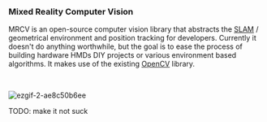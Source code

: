 
&nbsp;

### Mixed Reality Computer Vision

MRCV is an open-source computer vision library that abstracts the [SLAM](https://en.wikipedia.org/wiki/Simultaneous_localization_and_mapping)  / geometrical environment and position tracking for developers. Currently it doesn't do anything worthwhile, but the goal is to ease the process of building hardware HMDs DIY projects or various environment based algorithms. It makes use of the existing [OpenCV](https://opencv.org/) library.


&nbsp;

![ezgif-2-ae8c50b6ee](https://user-images.githubusercontent.com/58654842/151255597-4dbf32bd-860d-4687-9841-5757a74ef90f.gif)



TODO:
make it not suck     

